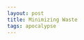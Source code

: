 ```yaml
---
layout: post
title: Minimizing Waste
tags: apocalypse
---
```


<!-- we should destroy mosquitoes -->

<!-- we should also destroy men -->

<!-- we should destroy all humans -->

<!-- no worries, we've already figured it out.  Global warming -->

<!-- fuck. Mosquitoes will flourish -->

<!-- Shit we need to reverse some of this CO2 stuff -->

<!-- We can't seem to cooperate because we are in a game of prisoner's dilemma -->

<!-- Coal/gas are too cheap because it's not paying for externalities.  Also, having it around and not burning it is like leaving a marshmallow on a table and asking a kid not to eat it.  It's just not reasonable. -->

<!-- There seems to be this space race 2.0 thing going on, maybe that could be useful -->

<!-- IDEA: We burn the coal in space and carry the energy home until we exhaust our coal supply.
Wait how do we burn it? There is no air in space.  -->

<!-- QUESTION: Why not just do solar then? -->

<!-- ANSWER: This way we get double impact.  1) same amount of green energy provided 2) and now there is less coal to burn, eventually the cost of coal will rise due to falling supply, and then solar will be super lucrative, and we switch to solar. Also, this puts you on the good side of big oil and gas -->

<!-- we need batteries.  Kinetic energy? -->

<!-- cows, we should grow them, no more methane -->

<!-- still too many ppl eating burgers, and then the ppl start farting.  How do we control the population? -->

<!-- IDEA: We do the same thing we do to the mosquitoes, except it will be to random humans -->

<!-- IDEA: We make a TV show, much like teen mom, but now it's just normal moms, and dads as well -->

<!-- Also, Education??? -->

<!-- Yay, now there is less ppl, less cows, no more burning shit -->

<!-- Meaning? Art? Thinking? -->

<!-- the men will probably be less rapey. Maybe we can spare destroying humans -->

<!-- and we can finally focus on what's important.[something totally not important here] -->
